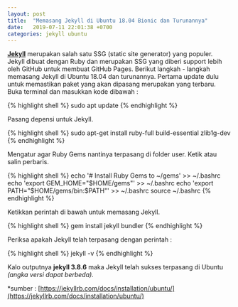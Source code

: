 ```yaml
---
layout: post
title:  "Memasang Jekyll di Ubuntu 18.04 Bionic dan Turunannya"
date:   2019-07-11 22:01:38 +0700
categories: jekyll ubuntu
---
```

[**Jekyll**](https://jekyllrb.com) merupakan salah satu SSG (static site generator) yang populer. Jekyll dibuat dengan Ruby dan merupakan SSG yang diberi support lebih oleh GitHub untuk membuat GitHub Pages. Berikut langkah - langkah memasang Jekyll di Ubuntu 18.04 dan turunannya.
Pertama update dulu untuk memastikan paket yang akan dipasang merupakan yang terbaru. Buka terminal dan masukkan kode dibawah :


{% highlight shell %}
sudo apt update
{% endhighlight %}

Pasang depensi untuk Jekyll.

{% highlight shell %}
sudo apt-get install ruby-full build-essential zlib1g-dev
{% endhighlight %}

Mengatur agar Ruby Gems nantinya terpasang di folder user. Ketik atau salin perbaris.

{% highlight shell %}
echo '# Install Ruby Gems to ~/gems' >> ~/.bashrc
echo 'export GEM_HOME="$HOME/gems"' >> ~/.bashrc
echo 'export PATH="$HOME/gems/bin:$PATH"' >> ~/.bashrc
source ~/.bashrc
{% endhighlight %}

Ketikkan perintah di bawah untuk memasang Jekyll.

{% highlight shell %}
gem install jekyll bundler
{% endhighlight %}

Periksa apakah Jekyll telah terpasang dengan perintah :

{% highlight shell %}
jekyll -v
{% endhighlight %}

Kalo outputnya **jekyll 3.8.6** maka Jekyll telah sukses terpasang di Ubuntu *(angka versi dapat berbeda).*



\*sumber :
[https://jekyllrb.com/docs/installation/ubuntu/](https://jekyllrb.com/docs/installation/ubuntu/)
